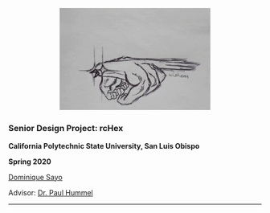 <p align="center">
    <img src="bird.gif" alt="bird" title="bird" width=300px>
</p>

### Senior Design Project: rcHex

**California Polytechnic State University, San Luis Obispo**

**Spring 2020**

[Dominique Sayo](https://github.com/dsayo)

Advisor: [Dr. Paul Hummel](https://ee.calpoly.edu/faculty/phummel/)

---

